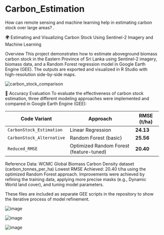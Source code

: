 # Carbon_Estimation
How can remote sensing and machine learning help in estimating carbon stock over large areas? 
.

🌍 Estimating and Visualizing Carbon Stock Using Sentinel-2 Imagery and Machine Learning

Overview
This project demonstrates how to estimate aboveground biomass carbon stock in the Eastern Province of Sri Lanka using Sentinel-2 imagery, biomass data, and a Random Forest regression model in Google Earth Engine (GEE). The outputs are exported and visualized in R Studio with high-resolution side-by-side maps.

![carbon_stock_comparison](https://github.com/user-attachments/assets/f9b31fbd-7294-47c4-adda-411d737b923c)


🧮 Accuracy Evaluation
To evaluate the effectiveness of carbon stock estimation, three different modeling approaches were implemented and compared in Google Earth Engine (GEE):

| Code Variant              | Approach                                | RMSE (t/ha) |
| ------------------------- | --------------------------------------- | ----------- |
| `CarbonStock_Estimation`  | Linear Regression                       | **24.13**   |
| `CarbonStock_Alternative` | Random Forest (basic)                   | **25.56**   |
| `Reduced_RMSE`            | Optimized Random Forest (feature-tuned) | **20.40**   |

Reference Data: WCMC Global Biomass Carbon Density dataset (carbon_tonnes_per_ha)
Lowest RMSE Achieved: 20.40 t/ha using the optimized Random Forest approach.
Improvements were achieved by refining the training data, applying more precise masks (e.g., Dynamic World land cover), and tuning model parameters.

These files are included as separate GEE scripts in the repository to show the iterative process of model refinement.

![image](https://github.com/user-attachments/assets/45703944-c5d3-44b0-b4c6-dbcde942cbcf)

![image](https://github.com/user-attachments/assets/dcd36628-9067-4fc7-b43f-c8b15bdb9ae2)

![image](https://github.com/user-attachments/assets/b4ce02f3-8878-4798-8347-45752ea22183)




